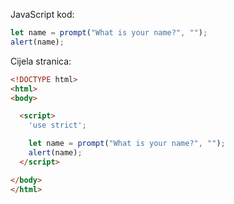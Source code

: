 JavaScript kod:

```js demo run
let name = prompt("What is your name?", "");
alert(name);
```

Cijela stranica:

```html
<!DOCTYPE html>
<html>
<body>

  <script>
    'use strict';

    let name = prompt("What is your name?", "");
    alert(name);
  </script>

</body>
</html>
```

